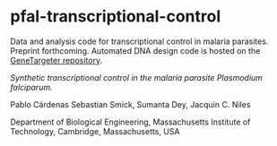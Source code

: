 # pfal-transcriptional-control

Data and analysis code for transcriptional control in malaria parasites. Preprint forthcoming. Automated DNA design code is hosted on the [GeneTargeter repository](https://github.com/pablocarderam/genetargeter).

*Synthetic transcriptional control in the malaria parasite _Plasmodium falciparum_.*

Pablo Cárdenas Sebastian Smick, Sumanta Dey, Jacquin C. Niles

Department of Biological Engineering, Massachusetts Institute of Technology, Cambridge, Massachusetts, USA